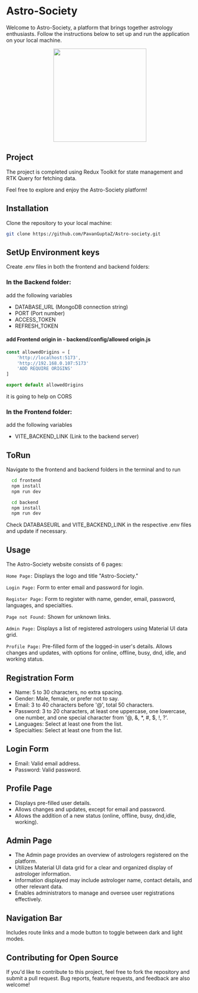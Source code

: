 # Astro-Society

Welcome to Astro-Society, a platform that brings together astrology enthusiasts. Follow the instructions below to set up and run the application on your local machine.

<p align="center">
  <img src="https://github.com/PavanGuptaZ/Astro-society/assets/144094802/89912aec-7964-4958-9cfb-01e190d20f4d" width="250">
</p>

## Project 
The project is completed using Redux Toolkit for state management and RTK Query for fetching data.

Feel free to explore and enjoy the Astro-Society platform!

## Installation
Clone the repository to your local machine:

```bash
git clone https://github.com/PavanGuptaZ/Astro-society.git

  ```
## SetUp Environment keys
Create .env files in both the frontend and backend folders:

### In the Backend folder:
add the following variables
- DATABASE_URL (MongoDB connection string)
- PORT (Port number)
- ACCESS_TOKEN
- REFRESH_TOKEN

#### add Frontend origin in - backend/config/allowed origin.js

```javascript
const allowedOrigins = [
    'http://localhost:5173',
    'http://192.168.0.107:5173'
    'ADD REQUIRE ORIGINS'
]

export default allowedOrigins
```
it is going to help on CORS

### In the Frontend folder:
add the following variables
- VITE_BACKEND_LINK (Link to the backend server)

## ToRun
Navigate to the frontend and backend folders in the terminal and to run 

```bash
  cd frontend
  npm install
  npm run dev
```

```bash
  cd backend
  npm install
  npm run dev

```
Check DATABASEURL and VITE_BACKEND_LINK in the respective .env files and update if necessary.


## Usage

The Astro-Society website consists of 6 pages:

`Home Page:` Displays the logo and title "Astro-Society."

`Login Page:` Form to enter email and password for login.

`Register Page:` Form to register with name, gender, email, password, languages, and specialties.

`Page not Found:` Shown for unknown links.

`Admin Page:` Displays a list of registered astrologers using Material UI data grid.

`Profile Page:` Pre-filled form of the logged-in user's details. Allows changes and updates, with options for online, offline, busy, dnd, idle, and working status.


## Registration Form
- Name: 5 to 30 characters, no extra spacing.
- Gender: Male, female, or prefer not to say.
- Email: 3 to 40 characters before '@', total 50 characters.
- Password: 3 to 20 characters, at least one uppercase, one lowercase, one number, and one special character from '@, &, *, #, $, !, ?'.
- Languages: Select at least one from the list.
- Specialties: Select at least one from the list.

## Login Form
- Email: Valid email address.
- Password: Valid password.

## Profile Page
- Displays pre-filled user details.
- Allows changes and updates, except for email and password.
- Allows the addition of a new status (online, offline, busy, dnd,idle, working).

## Admin Page
- The Admin page provides an overview of astrologers registered on the platform.
- Utilizes Material UI data grid for a clear and organized display of astrologer information.
- Information displayed may include astrologer name, contact details, and other relevant data.
- Enables administrators to manage and oversee user registrations effectively.

## Navigation Bar
Includes route links and a mode button to toggle between dark and light modes.


## Contributing for Open Source 

If you'd like to contribute to this project, feel free to fork the repository and submit a pull request. Bug reports, feature requests, and feedback are also welcome!
